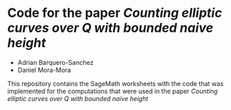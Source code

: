# Code for the paper *Counting elliptic curves over Q with bounded naive height*

* Adrian Barquero-Sanchez
* Daniel Mora-Mora
    
This repository contains the SageMath worksheets with the code that was implemented for the computations that were used in the paper *Counting elliptic curves over Q with bounded naive height*
